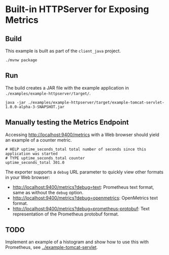 # Built-in HTTPServer for Exposing Metrics

## Build

This example is built as part of the `client_java` project.

```
./mvnw package
```

## Run

The build creates a JAR file with the example application in `./examples/example-httpserver/target/`.

```
java -jar ./examples/example-httpserver/target/example-tomcat-servlet-1.0.0-alpha-3-SNAPSHOT.jar
```

## Manually testing the Metrics Endpoint

Accessing [http://localhost:9400/metrics](http://localhost:9400/metrics) with a Web browser should yield an example of a counter metric.

```
# HELP uptime_seconds_total total number of seconds since this application was started
# TYPE uptime_seconds_total counter
uptime_seconds_total 301.0
```

The exporter supports a `debug` URL parameter to quickly view other formats in your Web browser:

* [http://localhost:9400/metrics?debug=text](http://localhost:9400/metrics?debug=text): Prometheus text format, same as without the `debug` option.
* [http://localhost:9400/metrics?debug=openmetrics](http://localhost:9400/metrics?debug=openmetrics): OpenMetrics text format.
* [http://localhost:9400/metrics?debug=prometheus-protobuf](http://localhost:9400/metrics?debug=prometheus-protobuf): Text representation of the Prometheus protobuf format.

## TODO

Implement an example of a histogram and show how to use this with Prometheus, see [../example-tomcat-servlet](../example-tomcat-servlet).
